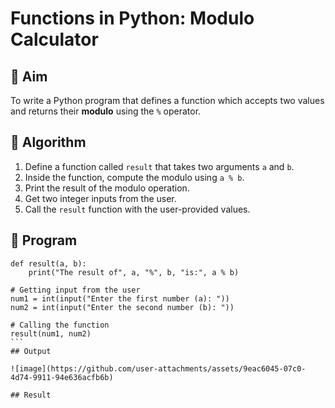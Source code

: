 # Functions in Python: Modulo Calculator

## 🎯 Aim
To write a Python program that defines a function which accepts two values and returns their **modulo** using the `%` operator.

## 🧠 Algorithm
1. Define a function called `result` that takes two arguments `a` and `b`.
2. Inside the function, compute the modulo using `a % b`.
3. Print the result of the modulo operation.
4. Get two integer inputs from the user.
5. Call the `result` function with the user-provided values.

## 🧾 Program


````
def result(a, b):
    print("The result of", a, "%", b, "is:", a % b)

# Getting input from the user
num1 = int(input("Enter the first number (a): "))
num2 = int(input("Enter the second number (b): "))

# Calling the function
result(num1, num2)
```
## Output

![image](https://github.com/user-attachments/assets/9eac6045-07c0-4d74-9911-94e636acfb6b)

## Result
